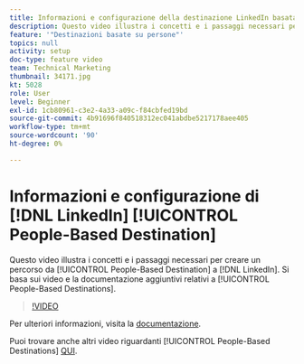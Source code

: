 ```yaml
---
title: Informazioni e configurazione della destinazione LinkedIn basata sulle persone
description: Questo video illustra i concetti e i passaggi necessari per creare una destinazione LinkedIn basata sulle persone. Si basa sui video e la documentazione aggiuntivi sulle destinazioni basate su persone.
feature: '"Destinazioni basate su persone"'
topics: null
activity: setup
doc-type: feature video
team: Technical Marketing
thumbnail: 34171.jpg
kt: 5028
role: User
level: Beginner
exl-id: 1cb80961-c3e2-4a33-a09c-f84cbfed19bd
source-git-commit: 4b91696f840518312ec041abdbe5217178aee405
workflow-type: tm+mt
source-wordcount: '90'
ht-degree: 0%

---
```


# Informazioni e configurazione di [!DNL LinkedIn] [!UICONTROL People-Based Destination]

Questo video illustra i concetti e i passaggi necessari per creare un percorso da [!UICONTROL People-Based Destination] a [!DNL LinkedIn]. Si basa sui video e la documentazione aggiuntivi relativi a [!UICONTROL People-Based Destinations].

>[!VIDEO](https://video.tv.adobe.com/v/34171/?quality=12)

Per ulteriori informazioni, visita la [documentazione](https://docs.adobe.com/content/help/en/audience-manager/user-guide/features/destinations/people-based/people-based-destinations-overview.html).

Puoi trovare anche altri video riguardanti [!UICONTROL People-Based Destinations] [QUI](https://adobe.ly/aamlearnpbd).
